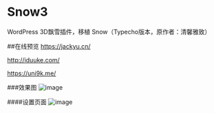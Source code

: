 # Snow3
WordPress 3D飘雪插件，移植 Snow（Typecho版本，原作者：清馨雅致）

##在线预览
https://jackyu.cn/

http://iduuke.com/

https://uni9k.me/


###效果图
![image](http://github.com/0xJacky/Snow3/raw/master/screenshots/snow3index.png)

####设置页面
![image](http://github.com/0xJacky/Snow3/raw/master/screenshots/snow3settings.png)
